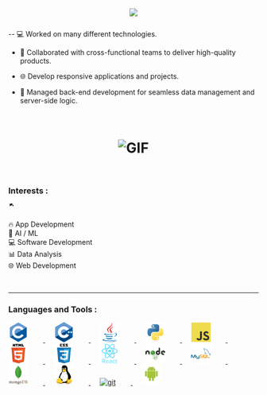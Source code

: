           
<h1 align="center">   
    <img src="https://readme-typing-svg.herokuapp.com/?font=Righteous&size=35&center=true&vCenter=true&width=500&height=70&duration=4000&lines=Hi+%F0%9F%91%8B;+I'm+Akash+!;" />
</h1>
 
-- 💻 Worked on many different technologies.

- 🤝 Collaborated with cross-functional teams to deliver high-quality products.

- 🌐 Develop responsive applications and projects.

- 🚀 Managed back-end development for seamless data management and server-side logic.
</p>
<br>
<h1 align="center"><img src="" alt=""><img alt="GIF" src="https://github.com/user-attachments/assets/69124450-c85a-41de-b3be-243e7ef53492" style="max-width: 80%; display: inline-block;" data-target="animated-image.originalImage"></h1>
<br>
<div class="markdown-heading" dir="auto">
  <h3 class="heading-element" dir="auto">Interests :</h3>
  <a id="user-content-interests" class="anchor" aria-label="Permalink: Interests" href="#interests">
    <svg class="octicon octicon-link" viewBox="0 0 16 16" version="1.1" width="16" height="16" aria-hidden="true">
      <path d="M7.775 3.275h-1.25L3.25 5a3.5 3.5 0 0 1 1.495-4.951 2.5 2.5 0 0 1 3.5 3.5L8.531 5.25h1.25L10.5 3.775A3.5 3.5 0 0 1 8.75 1.25a2.5 2.5 0 0 1-3.5-3.5L1.25 1.25a3.5 3.5 0 0 1 3.5-3.5z"></path>
    </svg>
  </a>
</div>
<p dir="auto">
  🔥 App Development
  <br>
  🤖 AI / ML
  <br>
  💻 Software Development
  <br>
  📊 Data Analysis
  <br>
  🌐 Web Development
</p>
<br>
<hr>
<h3 align="left">Languages and Tools :</h3>
<p align="left">
    <a href="https://www.cprogramming.com/" target="_blank" rel="noreferrer">
        <img src="https://raw.githubusercontent.com/devicons/devicon/master/icons/c/c-original.svg" alt="c" width="40" height="40" style="margin-right: 30px;"/>
    </a> &emsp;
    <a href="https://www.w3schools.com/cpp/" target="_blank" rel="noreferrer">
        <img src="https://raw.githubusercontent.com/devicons/devicon/master/icons/cplusplus/cplusplus-original.svg" alt="cplusplus" width="40" height="40" style="margin-right: 30px;"/>
    </a>&emsp;
    <a href="https://www.java.com" target="_blank" rel="noreferrer">
        <img src="https://raw.githubusercontent.com/devicons/devicon/master/icons/java/java-original.svg" alt="java" width="40" height="40" style="margin-right: 30px;"/>
    </a>&emsp;
    <a href="https://www.python.org" target="_blank" rel="noreferrer">
        <img src="https://raw.githubusercontent.com/devicons/devicon/master/icons/python/python-original.svg" alt="python" width="40" height="40" style="margin-right: 30px;"/>
    </a>&emsp;
    <a href="https://developer.mozilla.org/en-US/docs/Web/JavaScript" target="_blank" rel="noreferrer">
        <img src="https://raw.githubusercontent.com/devicons/devicon/master/icons/javascript/javascript-original.svg" alt="javascript" width="40" height="40" style="margin-right: 30px;"/>
    </a>&emsp;
    <a href="https://www.w3.org/html/" target="_blank" rel="noreferrer">
        <img src="https://raw.githubusercontent.com/devicons/devicon/master/icons/html5/html5-original-wordmark.svg" alt="html5" width="40" height="40" style="margin-right: 30px;"/>
    </a>&emsp;
    <a href="https://www.w3schools.com/css/" target="_blank" rel="noreferrer">
        <img src="https://raw.githubusercontent.com/devicons/devicon/master/icons/css3/css3-original-wordmark.svg" alt="css3" width="40" height="40" style="margin-right: 30px;"/>
    </a>&emsp;
    <a href="https://reactjs.org/" target="_blank" rel="noreferrer">
        <img src="https://raw.githubusercontent.com/devicons/devicon/master/icons/react/react-original-wordmark.svg" alt="react" width="40" height="40" style="margin-right: 30px;"/>
    </a>&emsp;
    <a href="https://nodejs.org" target="_blank" rel="noreferrer">
        <img src="https://raw.githubusercontent.com/devicons/devicon/master/icons/nodejs/nodejs-original-wordmark.svg" alt="nodejs" width="40" height="40" style="margin-right: 30px;"/>
    </a>&emsp;
    <a href="https://www.mysql.com/" target="_blank" rel="noreferrer">
        <img src="https://raw.githubusercontent.com/devicons/devicon/master/icons/mysql/mysql-original-wordmark.svg" alt="mysql" width="40" height="40" style="margin-right: 30px;"/>
    </a>&emsp;
    <a href="https://www.mongodb.com/" target="_blank" rel="noreferrer">
        <img src="https://raw.githubusercontent.com/devicons/devicon/master/icons/mongodb/mongodb-original-wordmark.svg" alt="mongodb" width="40" height="40" style="margin-right: 30px;"/>
    </a>&emsp;
    <a href="https://www.linux.org/" target="_blank" rel="noreferrer">
        <img src="https://raw.githubusercontent.com/devicons/devicon/master/icons/linux/linux-original.svg" alt="linux" width="40" height="40" style="margin-right: 30px;"/>
    </a>&emsp;
    <a href="https://git-scm.com/" target="_blank" rel="noreferrer">
        <img src="https://www.vectorlogo.zone/logos/git-scm/git-scm-icon.svg" alt="git" width="40" height="40" style="margin-right: 30px;"/>
    </a>&emsp;
  <a href="https://developer.android.com" target="_blank" rel="noreferrer" style="margin-right: 30px;">
        <img src="https://raw.githubusercontent.com/devicons/devicon/master/icons/android/android-original-wordmark.svg" alt="android" width="40" height="40"/>
    </a>      
</p>
<br>
<!-- <hr>
<p style="display: flex; justify-content: center; gap: 20px;">
    <img src="https://github-readme-stats.vercel.app/api/top-langs?username=akashb1015&show_icons=true&locale=en&layout=compact" alt="akashb1015" />
    <img src="https://github-readme-streak-stats.herokuapp.com/?user=akashb1015&" alt="akashb1015" />
</p>

<hr> -->


